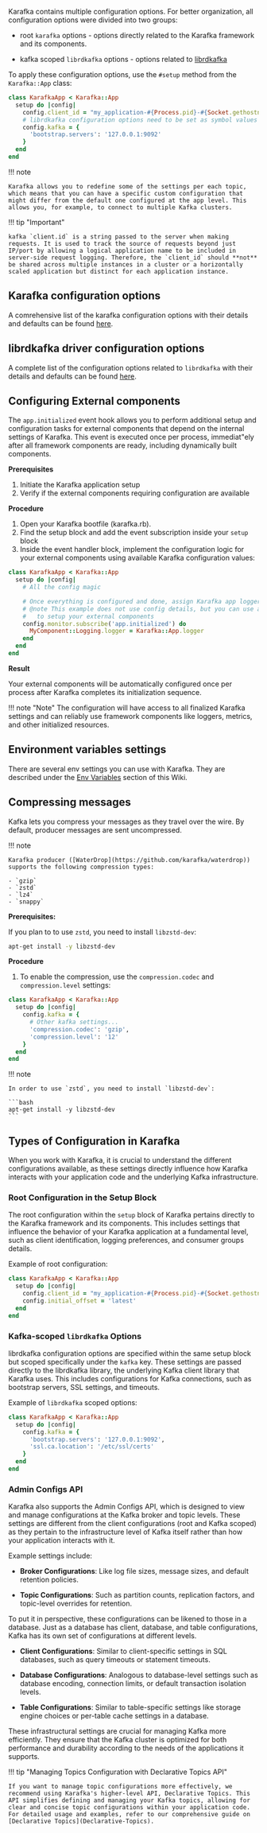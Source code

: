 Karafka contains multiple configuration options. For better organization, all configuration options were divided into two groups:

- root `karafka` options - options directly related to the Karafka framework and its components.

- kafka scoped `librdkafka` options - options related to [librdkafka](Librdkafka-Configuration)

To apply these configuration options, use the ```#setup``` method from the `Karafka::App` class:

```ruby
class KarafkaApp < Karafka::App
  setup do |config|
    config.client_id = "my_application-#{Process.pid}-#{Socket.gethostname}"
    # librdkafka configuration options need to be set as symbol values
    config.kafka = {
      'bootstrap.servers': '127.0.0.1:9092'
    }
  end
end
```

!!! note

    Karafka allows you to redefine some of the settings per each topic, which means that you can have a specific custom configuration that might differ from the default one configured at the app level. This allows you, for example, to connect to multiple Kafka clusters.

!!! tip "Important"

    kafka `client.id` is a string passed to the server when making requests. It is used to track the source of requests beyond just IP/port by allowing a logical application name to be included in server-side request logging. Therefore, the `client_id` should **not** be shared across multiple instances in a cluster or a horizontally scaled application but distinct for each application instance.

## Karafka configuration options

A comrehensive list of the karafka configuration options with their details and defaults can be found [here](https://github.com/karafka/karafka/blob/master/lib/karafka/setup/config.rb).

## librdkafka driver configuration options

A complete list of the configuration options related to `librdkafka` with their details and defaults can be found [here](Librdkafka-Configuration).

## Configuring External components

The `app.initialized` event hook allows you to perform additional setup and configuration tasks for external components that depend on the internal settings of Karafka. This event is executed once per process, immediat"ely after all framework components are ready, including dynamically built components.

**Prerequisites**

1. Initiate the Karafka application setup 
1. Verify if the external components requiring configuration are available

**Procedure**

1. Open your Karafka bootfile (karafka.rb).
2. Find the setup block and add the event subscription inside your `setup` block
3. Inside the event handler block, implement the configuration logic for your external components using available Karafka configuration values:
   
```ruby
class KarafkaApp < Karafka::App
  setup do |config|
    # All the config magic

    # Once everything is configured and done, assign Karafka app logger as a MyComponent logger
    # @note This example does not use config details, but you can use all the config values
    #   to setup your external components
    config.monitor.subscribe('app.initialized') do
      MyComponent::Logging.logger = Karafka::App.logger
    end
  end
end
```

**Result**

Your external components will be automatically configured once per process after Karafka completes its initialization sequence.

!!! note "Note"
    The configuration will have access to all finalized Karafka settings and can reliably use framework components like loggers, metrics, and other initialized resources.

## Environment variables settings

There are several env settings you can use with Karafka. They are described under the [Env Variables](Env-Variables) section of this Wiki.

## Compressing messages 

Kafka lets you compress your messages as they travel over the wire. By default, producer messages are sent uncompressed.

!!! note

    Karafka producer ([WaterDrop](https://github.com/karafka/waterdrop)) supports the following compression types:

    - `gzip`
    - `zstd`
    - `lz4`
    - `snappy`

**Prerequisites:**

If you plan to to use `zstd`, you need to install `libzstd-dev`:

```bash
apt-get install -y libzstd-dev
```

**Procedure**

1. To enable the compression, use the `compression.codec` and `compression.level` settings:

```ruby
class KarafkaApp < Karafka::App
  setup do |config|
    config.kafka = {
      # Other kafka settings...
      'compression.codec': 'gzip',
      'compression.level': '12'
    }
  end
end
```

!!! note

    In order to use `zstd`, you need to install `libzstd-dev`:

    ```bash
    apt-get install -y libzstd-dev
    ```

## Types of Configuration in Karafka

When you work with Karafka, it is crucial to understand the different configurations available, as these settings directly influence how Karafka interacts with your application code and the underlying Kafka infrastructure.

### Root Configuration in the Setup Block

The root configuration within the `setup` block of Karafka pertains directly to the Karafka framework and its components. This includes settings that influence the behavior of your Karafka application at a fundamental level, such as client identification, logging preferences, and consumer groups details.

Example of root configuration:

```ruby
class KarafkaApp < Karafka::App
  setup do |config|
    config.client_id = "my_application-#{Process.pid}-#{Socket.gethostname}"
    config.initial_offset = 'latest'
  end
end
```

### Kafka-scoped `librdkafka` Options

librdkafka configuration options are specified within the same setup block but scoped specifically under the `kafka` key. These settings are passed directly to the librdkafka library, the underlying Kafka client library that Karafka uses. This includes configurations for Kafka connections, such as bootstrap servers, SSL settings, and timeouts.

Example of `librdkafka` scoped options:

```ruby
class KarafkaApp < Karafka::App
  setup do |config|
    config.kafka = {
      'bootstrap.servers': '127.0.0.1:9092',
      'ssl.ca.location': '/etc/ssl/certs'
    }
  end
end
```

### Admin Configs API

Karafka also supports the Admin Configs API, which is designed to view and manage configurations at the Kafka broker and topic levels. These settings are different from the client configurations (root and Kafka scoped) as they pertain to the infrastructure level of Kafka itself rather than how your application interacts with it.

Example settings include:

- **Broker Configurations**: Like log file sizes, message sizes, and default retention policies.

- **Topic Configurations**: Such as partition counts, replication factors, and topic-level overrides for retention.

To put it in perspective, these configurations can be likened to those in a database. Just as a database has client, database, and table configurations, Kafka has its own set of configurations at different levels.

- **Client Configurations**: Similar to client-specific settings in SQL databases, such as query timeouts or statement timeouts.

- **Database Configurations**: Analogous to database-level settings such as database encoding, connection limits, or default transaction isolation levels.

- **Table Configurations**: Similar to table-specific settings like storage engine choices or per-table cache settings in a database.

These infrastructural settings are crucial for managing Kafka more efficiently. They ensure that the Kafka cluster is optimized for both performance and durability according to the needs of the applications it supports.

!!! tip "Managing Topics Configuration with Declarative Topics API"

    If you want to manage topic configurations more effectively, we recommend using Karafka's higher-level API, Declarative Topics. This API simplifies defining and managing your Kafka topics, allowing for clear and concise topic configurations within your application code. For detailed usage and examples, refer to our comprehensive guide on [Declarative Topics](Declarative-Topics).
